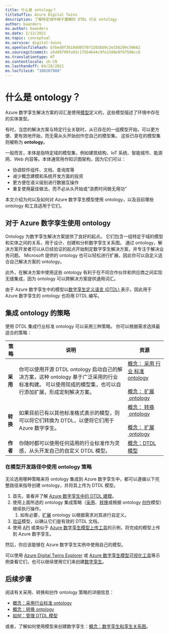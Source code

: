 ```yaml
---
title: 什么是 ontology？
titleSuffix: Azure Digital Twins
description: 了解特定域中用于建模的 DTDL 行业 ontology
author: baanders
ms.author: baanders
ms.date: 2/12/2021
ms.topic: conceptual
ms.service: digital-twins
ms.openlocfilehash: b7bed0f3b10dd057073203bb9c2e336299c50662
ms.sourcegitcommit: a5dd9799fa93c175b4644c9fe1509e9f97506cc6
ms.translationtype: HT
ms.contentlocale: zh-CN
ms.lasthandoff: 04/28/2021
ms.locfileid: "108207980"
---
```

# <a name="what-is-an-ontology"></a>什么是 ontology？ 

Azure 数字孪生解决方案的词汇是使用[模型](concepts-models.md)定义的，这些模型描述了环境中存在的实体类型。

有时，当您的解决方案与特定行业关联时，从已存在的一组模型开始，可以更方便、更有效地开始，而无需从头开始创作您自己的模型集。 这些已存在的模型集则被称为 **ontology**。 

一般而言，本体是指特定域的模型集，例如建筑结构、IoT 系统、智能城市、能源网、Web 内容等。本体通常用作知识图架构，因为它们可以：
* 协调软件组件、文档、查询库等
* 减少概念建模和系统开发方面的投资
* 更方便在语义级别进行数据互操作
* 重复使用最佳做法，而不必从头开始或“浪费时间做无用功”

本文介绍为何以及如何对 Azure 数字孪生模型使用 ontology，以及目前哪些 ontology 和工具适用于它们。

## <a name="using-ontologies-for-azure-digital-twins"></a>对于 Azure 数字孪生使用 ontology

Ontology 为数字孪生解决方案提供了良好的起点。 它们包含一组特定于域的模型和实体之间的关系，用于设计、创建和分析数字孪生关系图。 通过 ontology，解决方案开发者可以从已经验证的起点开始制定数字孪生解决方案，并专注于解决业务问题。 Microsoft 提供的 ontology 也可以轻松进行扩展，因此你可以自定义适合自己解决方案的 ontology。 

此外，在解决方案中使用这些 ontology 有利于在不同合作伙伴和供应商之间实现无缝集成，因为 ontology 可以跨解决方案提供通用词汇。

由于 Azure 数字孪生中的模型以[数字孪生定义语言 (DTDL) ](https://github.com/Azure/opendigitaltwins-dtdl/blob/master/DTDL/v2/dtdlv2.md)表示，因此用于 Azure 数字孪生的 ontology 也将用 DTDL 编写。 

## <a name="strategies-for-integrating-ontologies"></a>集成 ontology 的策略

使用 DTDL 集成行业标准 ontology 可以采用三种策略。 你可以根据需求选择最适合的策略：

| 策略 | 说明 | 资源 |
| --- | --- | --- |
| **采用** | 你可以使用开源 DTDL ontology 启动自己的解决方案，这种 ontology 基于广泛采用的行业标准构建。 可以使用现成的模型集，也可以自行添加扩展，形成定制解决方案。 | [概念：&nbsp;采用&nbsp;行业&nbsp;标准 ontology](concepts-ontologies-adopt.md)<br><br>[概念：&nbsp;扩展 &nbsp;ontology](concepts-ontologies-extend.md) |
| **转换** | 如果目前已有以其他标准格式表示的模型，则可以将它们转换为 DTDL，以便将它们用于 Azure 数字孪生。 | [概念：&nbsp;转换 &nbsp;ontology](concepts-ontologies-convert.md)<br><br>[概念：&nbsp;扩展 &nbsp;ontology](concepts-ontologies-extend.md) |
| **作者** | 你随时都可以使用任何适用的行业标准作为灵感，从头开发自己的自定义 DTDL 模型。 | [概念：DTDL 模型](concepts-models.md) |

### <a name="using-ontology-strategies-in-a-model-development-path"></a>在模型开发路径中使用 ontology 策略

无论选用哪种策略来将 ontology 集成到 Azure 数字孪生中，都可以遵循以下完整路径来指导创建 ontology，并将其上传为 DTDL 模型。

1. 首先，查看并了解 [Azure 数字孪生中的 DTDL 建模](concepts-models.md)。
1. 使用上面所选的 ontology 集成策略（[采用](concepts-ontologies-adopt.md)、[转换](concepts-ontologies-convert.md)或根据 ontology [创作](concepts-models.md)模型）继续执行操作。
    1. 如有必要，[扩展](concepts-ontologies-extend.md) ontology 以根据需求对其进行自定义。
1. [验证](how-to-parse-models.md)模型，以确认它们是有效的 DTDL 文档。
1. 使用 [API](how-to-manage-model.md#upload-models) 或类似于 [Azure 数字孪生模型上传工具](https://github.com/Azure/opendigitaltwins-building-tools/tree/master/ModelUploader)的示例，将完成的模型上传到 Azure 数字孪生。

然后，你应该能够在 Azure 数字孪生实例中使用自己的模型。 

可以使用 [Azure Digital Twins Explorer](/samples/azure-samples/digital-twins-explorer/digital-twins-explorer/) 或 [Azure 数字孪生模型可视化工具](https://github.com/Azure/opendigitaltwins-building-tools/tree/master/AdtModelVisualizer)等示例查看它们，也可以继续使用它们来创建[数字孪生](concepts-twins-graph.md)。

## <a name="next-steps"></a>后续步骤

阅读有关采用、转换和创作 ontology 策略的详细信息：
* [概念：采用行业标准 ontology](concepts-ontologies-adopt.md)
* [概念：转换 ontology](concepts-ontologies-convert.md)
* [如何：管理 DTDL 模型](how-to-manage-model.md)

或者，了解如何使用模型来创建数字孪生：[概念：数字孪生和孪生关系图](concepts-twins-graph.md)。